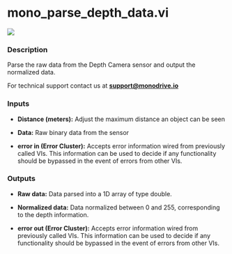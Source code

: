 # mono_parse_depth_data.vi

<p class="img_container">
<img class="lg_img" src="../mono_parse_depth_data.png"/>
</p>

### Description

Parse the raw data from the Depth Camera sensor and output the  normalized data.

For technical support contact us at **support@monodrive.io** 

### Inputs

- **Distance (meters):**  Adjust the maximum distance an object can be seen
 

- **Data:**  Raw binary data from the sensor
 

- **error in (Error Cluster):** Accepts error information wired from previously called VIs. This information can be used to decide if any functionality should be bypassed in the event of errors from other VIs. 

### Outputs

- **Raw data:**  Data parsed into a 1D array of type double.
 
- **Normalized data:** Data normalized between 0 and 255, corresponding to the depth information.


- **error out (Error Cluster):** Accepts error information wired from previously called VIs. This information can be used to decide if any functionality should be bypassed in the event of errors from other VIs. 

<p>&nbsp;</p>
